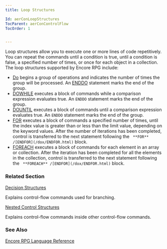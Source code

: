 ```yaml
---
title: Loop Structures

Id: aerConLoopStructures
TocParent: aerConControlFlow
TocOrder: 1


---
```


Loop structures allow you to execute one or more lines of code repetitively. You can repeat the commands until a condition is true, until a condition is false, a specified number of times, or once for each object in a collection. The loop structures supported by Encore RPG include: 

- [Do](DO.html) begins a group of operations and indicates the number
                of times the group will be processed.  An [ENDDO](/dox/ENDDO.html)
                statement marks the end of the group.
- [DOWHILE](/dox/DOWHILE.html) executes a block of commands while a
                comparison expression evaluates true. An ```ENDDO```
                statement marks the end of the group.
- [DOUNTIL](/dox/DOUNTIL.html) executes a block of commands until a
                comparison expression evaluates true.  An ```ENDDO```
                statement marks the end of the group.
- [FOR](/dox/FOR.html) executes a block of commands a specified number
                of times, until the index value is greater than or less than the limit value,
                depending on the keyword values.  After the number of iterations has been
                completed, control is transferred to the next statement following the ``` **FOR** /[ENDFOR](/dox/ENDFOR.html)```
                block.
- [FOREACH](/dox/FOREACH.html) executes a block of commands for each
                element in an array or collection.  After the iteration has been
                completed for all the elements in the collection, control is transferred to the
                next statement following the ``` **FOREACH** /[ENDFOR](/dox/ENDFOR.html)```
                block.

### Related Section

[Decision Structures](DecisionStructures.html)

Explains control-flow commands used for branching.


[Nested Control Structures](NestedControlOpCodes.html)

Explains control-flow commands inside other control-flow commands.


### See Also
[Encore RPG Language Reference](/dox/ecrLrfLangRefMain.html) 
